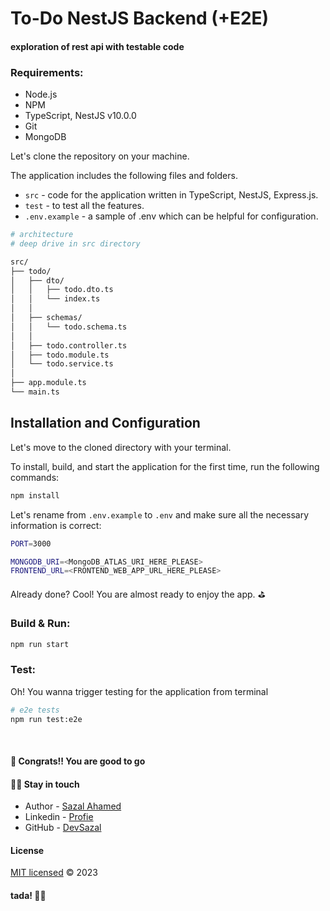 # To-Do NestJS Backend (+E2E)
#### exploration of rest api with testable code


### Requirements:

* Node.js
* NPM
* TypeScript, NestJS v10.0.0
* Git
* MongoDB


Let's clone the repository on your machine.

The application includes the following files and folders.

- `src` - code for the application written in TypeScript, NestJS, Express.js.
- `test` - to test all the features.
- `.env.example` - a sample of .env which can be helpful for configuration.

```bash
# architecture
# deep drive in src directory

src/
├── todo/
│   ├── dto/
│   │   ├── todo.dto.ts
│   │   └── index.ts
│   │
│   ├── schemas/
│   │   └── todo.schema.ts
│   │
│   ├── todo.controller.ts
│   ├── todo.module.ts
│   └── todo.service.ts
│
├── app.module.ts
└── main.ts

```


## Installation and Configuration

Let's move to the cloned directory with your terminal.

To install, build, and start the application for the first time, run the following commands:

```bash
npm install
```


Let's rename from `.env.example` to `.env` and make sure all the necessary information is correct:

```bash
PORT=3000

MONGODB_URI=<MongoDB_ATLAS_URI_HERE_PLEASE>
FRONTEND_URL=<FRONTEND_WEB_APP_URL_HERE_PLEASE>
```


Already done? Cool! You are almost ready to enjoy the app. ⛳️

### Build & Run:

```bash
npm run start

```


### Test:
Oh! You wanna trigger testing for the application from terminal

```bash
# e2e tests
npm run test:e2e

```
<br>


#### 🥇 Congrats!! You are good to go

#### 🧑‍💻 Stay in touch

- Author - [Sazal Ahamed](https://sazal.vercel.app)
- Linkedin - [Profie](https://www.linkedin.com/in/sazal-ahamed/)
- GitHub - [DevSazal](https://github.com/DevSazal)

#### License

[MIT licensed](LICENSE) © 2023

#### tada! 🎉🎉
